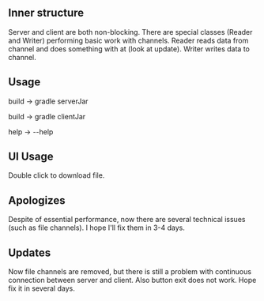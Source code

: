 ## Inner structure

Server and client are both non-blocking.
There are special classes (Reader and Writer) performing basic work with channels.
Reader reads data from channel and does something with at (look at update).
Writer writes data to channel.


## Usage
build -> gradle serverJar

build -> gradle clientJar

help -> --help

## UI Usage

Double click to download file.

## Apologizes

Despite of essential performance, now there are several technical issues (such as file channels).
I hope I'll fix them in 3-4 days.

## Updates

Now file channels are removed, but there is still a problem with continuous connection between server and client.
Also button exit does not work.
Hope fix it in several days.

